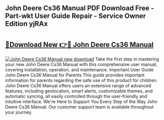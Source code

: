 ## John Deere Cs36 Manual PDF Download Free - Part-wkt User Guide Repair - Service Owner Edition yjRAx

# <h2><a href="http://bc52556.oget.top/?id=John+Deere+Cs36+Manual">🔗Download New 👉🔴 John Deere Cs36 Manual</a></h2>

[![John Deere Cs36 Manual new download](https://i.imgur.com/5g1atiW.png)](http://bc52556.oget.top/?id=John+Deere+Cs36+Manual)
Take the first step in mastering your new John Deere Cs36 Manual with this comprehensive user manual, covering installation, operation, and maintenance. Important User Guide John Deere Cs36 Manual for Parents This guide provides important information for parents regarding the safe use of this product for children. John Deere Cs36 Manual offers users an extensive range of advanced features, including geolocation, smart alerts, customizable themes, and automatic syncing, all easily controlled through the user-friendly and intuitive interface. We're Here to Support You Every Step of the Way John Deere Cs36 Manual. Our customer support team is available throughout your journey.
